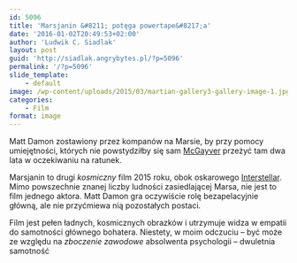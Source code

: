 ```yaml
---
id: 5096
title: 'Marsjanin &#8211; potęga powertape&#8217;a'
date: '2016-01-02T20:49:53+02:00'
author: 'Ludwik C. Siadlak'
layout: post
guid: 'http://siadlak.angrybytes.pl/?p=5096'
permalink: '/?p=5096'
slide_template:
    - default
image: /wp-content/uploads/2015/03/martian-gallery3-gallery-image-1.jpg
categories:
    - Film
format: image
---
```


Matt Damon zostawiony przez kompanów na Marsie, by przy pomocy umiejętności, których nie powstydziłby się sam [McGayver](http://www.imdb.com/title/tt0088559/) przeżyć tam dwa lata w oczekiwaniu na ratunek.

Marsjanin to drugi *kosmiczny* film 2015 roku, obok oskarowego [Interstellar](http://www.imdb.com/title/tt0816692/). Mimo powszechnie znanej liczby ludności zasiedlającej Marsa, nie jest to film jednego aktora. Matt Damon gra oczywiście rolę bezapelacyjnie główną, ale nie przyćmiewa nią pozostałych postaci.

Film jest pełen ładnych, kosmicznych obrazków i utrzymuje widza w empatii do samotności głównego bohatera. Niestety, w moim odczuciu – być może ze względu na *zboczenie zawodowe* absolwenta psychologii – dwuletnia samotność